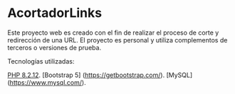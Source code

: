 # AcortadorLinks
Este proyecto web es creado con el fin de realizar el proceso de corte y redirección de una URL. 
El proyecto es personal y utiliza complementos de terceros o versiones de prueba.

Tecnologías utilizadas:

[PHP 8.2.12](https://www.php.net/).
[Bootstrap 5] (https://getbootstrap.com/).
[MySQL] (https://www.mysql.com/).
